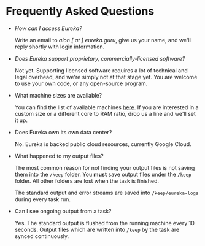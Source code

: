 # Frequently Asked Questions

* *How can I access Eureka?*

     Write an email to *alon [ at ] eureka.guru*, give us your name, and we'll reply shortly with login information.

* *Does Eureka support proprietary, commercially-licensed software?*

     Not yet. Supporting licensed software requires a lot of technical and legal overhead, and we're simply not at that stage yet. You are welcome to use your own code, or any open-source program.

* What machine sizes are available?

     You can find the list of available machines [here](tiers.MD). If you are interested in a custom size or a different core to RAM ratio, drop us a line and we'll set it up.

* Does Eureka own its own data center?

     No. Eureka is backed public cloud resources, currently Google Cloud.

* What happened to my output files?

     The most common reason for not finding your output files is not saving them into the `/keep` folder. You **must** save output files under the `/keep` folder. All other folders are lost when the task is finished.

     The standard output and error streams are saved into `/keep/eureka-logs` during every task run.


* Can I see ongoing output from a task?

     Yes. The standard output is flushed from the running machine every 10 seconds. Output files which are written into `/keep` by the task are synced continuously.
